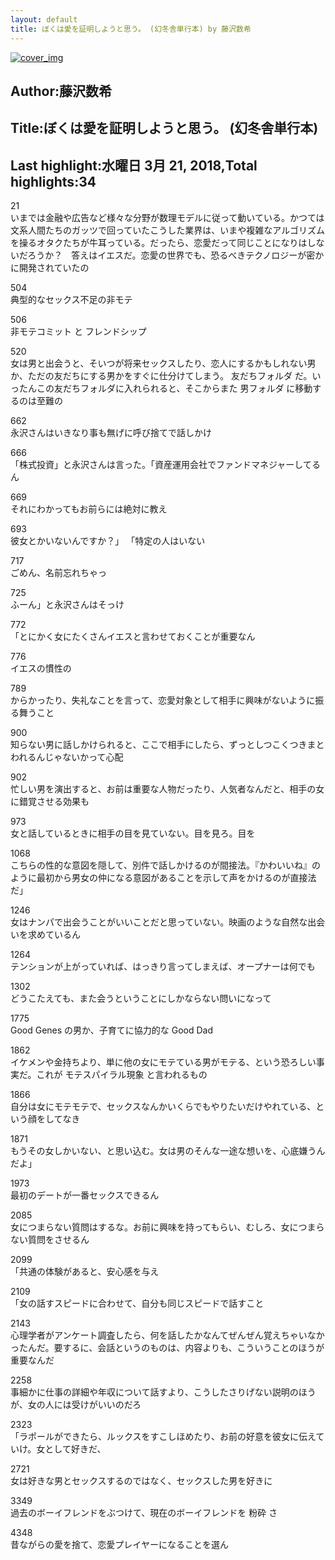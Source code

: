 ```yaml
---
layout: default
title: ぼくは愛を証明しようと思う。 (幻冬舎単行本) by 藤沢数希
---
```


[![cover_img](http://images-jp.amazon.com/images/P/B011N3EFRQ.09.MZZZZZZZ.jpg)](https://www.amazon.co.jp/dp/B011N3EFRQ)  
## Author:藤沢数希  
## Title:ぼくは愛を証明しようと思う。 (幻冬舎単行本)  
## Last highlight:水曜日 3月 21, 2018,Total highlights:34  
  
21  
いまでは金融や広告など様々な分野が数理モデルに従って動いている。かつては文系人間たちのガッツで回っていたこうした業界は、いまや複雑なアルゴリズムを操るオタクたちが牛耳っている。だったら、恋愛だって同じことになりはしないだろうか？　答えはイエスだ。恋愛の世界でも、恐るべきテクノロジーが密かに開発されていたの  
  
504  
典型的なセックス不足の非モテ  
  
506  
非モテコミット と フレンドシップ  
  
520  
女は男と出会うと、そいつが将来セックスしたり、恋人にするかもしれない男か、ただの友だちにする男かをすぐに仕分けてしまう。 友だちフォルダ だ。いったんこの友だちフォルダに入れられると、そこからまた 男フォルダ に移動するのは至難の  
  
662  
永沢さんはいきなり事も無げに呼び捨てで話しかけ  
  
666  
「株式投資」と永沢さんは言った。「資産運用会社でファンドマネジャーしてるん  
  
669  
それにわかってもお前らには絶対に教え  
  
693  
彼女とかいないんですか？」 「特定の人はいない  
  
717  
ごめん、名前忘れちゃっ  
  
725  
ふーん」と永沢さんはそっけ  
  
772  
「とにかく女にたくさんイエスと言わせておくことが重要なん  
  
776  
イエスの慣性の  
  
789  
からかったり、失礼なことを言って、恋愛対象として相手に興味がないように振る舞うこと  
  
900  
知らない男に話しかけられると、ここで相手にしたら、ずっとしつこくつきまとわれるんじゃないかって心配  
  
902  
忙しい男を演出すると、お前は重要な人物だったり、人気者なんだと、相手の女に錯覚させる効果も  
  
973  
女と話しているときに相手の目を見ていない。目を見ろ。目を  
  
1068  
こちらの性的な意図を隠して、別件で話しかけるのが間接法。『かわいいね』のように最初から男女の仲になる意図があることを示して声をかけるのが直接法だ」  
  
1246  
女はナンパで出会うことがいいことだと思っていない。映画のような自然な出会いを求めているん  
  
1264  
テンションが上がっていれば、はっきり言ってしまえば、オープナーは何でも  
  
1302  
どうこたえても、また会うということにしかならない問いになって  
  
1775  
Good Genes の男か、子育てに協力的な Good Dad  
  
1862  
イケメンや金持ちより、単に他の女にモテている男がモテる、という恐ろしい事実だ。これが モテスパイラル現象 と言われるもの  
  
1866  
自分は女にモテモテで、セックスなんかいくらでもやりたいだけやれている、という顔をしてなき  
  
1871  
もうその女しかいない、と思い込む。女は男のそんな一途な想いを、心底嫌うんだよ」  
  
1973  
最初のデートが一番セックスできるん  
  
2085  
女につまらない質問はするな。お前に興味を持ってもらい、むしろ、女につまらない質問をさせるん  
  
2099  
「共通の体験があると、安心感を与え  
  
2109  
「女の話すスピードに合わせて、自分も同じスピードで話すこと  
  
2143  
心理学者がアンケート調査したら、何を話したかなんてぜんぜん覚えちゃいなかったんだ。要するに、会話というのものは、内容よりも、こういうことのほうが重要なんだ  
  
2258  
事細かに仕事の詳細や年収について話すより、こうしたさりげない説明のほうが、女の人には受けがいいのだろ  
  
2323  
「ラポールができたら、ルックスをすこしほめたり、お前の好意を彼女に伝えていけ。女として好きだ、  
  
2721  
女は好きな男とセックスするのではなく、セックスした男を好きに  
  
3349  
過去のボーイフレンドをぶつけて、現在のボーイフレンドを 粉砕 さ  
  
4348  
昔ながらの愛を捨て、恋愛プレイヤーになることを選ん  